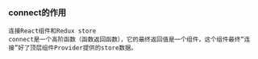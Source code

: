 ### connect的作用
    连接React组件和Redux store
    connect是一个高阶函数（函数返回函数），它的最终返回值是一个组件，这个组件最终“连接”好了顶层组件Provider提供的store数据。
    